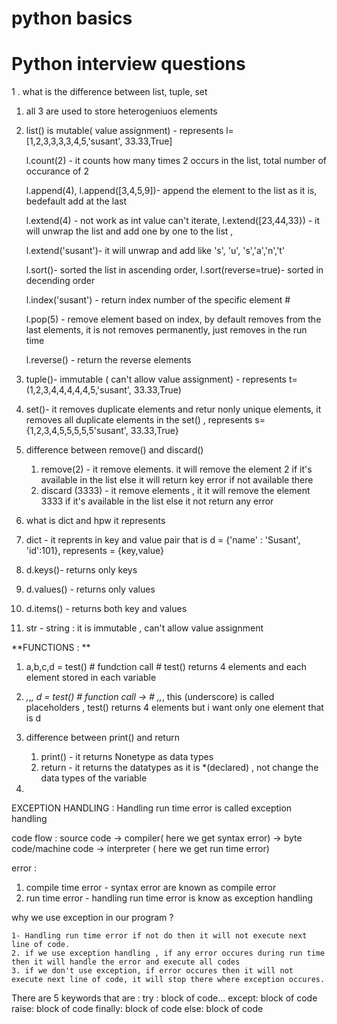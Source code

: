 # python basics 
# Python interview questions 
1 . what is the difference between list, tuple, set 
   
  1. all 3 are used to store heterogeniuos elements 
  1. list() is mutable( value assignment) - represents l= [1,2,3,3,3,3,4,5,'susant', 33.33,True]
   
     l.count(2) - it counts how many times 2 occurs in the list, total number of occurance of 2
     
     l.append(4), l.append([3,4,5,9])- append the element to the list as it is, bedefault add at the last
     
     l.extend(4) - not work as int value can't iterate, l.extend([23,44,33}) - it will unwrap the list and add one by one to the list , 
     
     l.extend('susant')- it will unwrap and add like 's', 'u', 's','a','n','t'
     
     l.sort()- sorted the list in ascending order, l.sort(reverse=true)- sorted in decending order
     
     l.index('susant') - return index number of the specific element #
     
     l.pop(5) - remove element based on index, by default removes from the last elements, it is not removes permanently, just removes in the run time
     
     l.reverse() - return the reverse elements
     
  3. tuple()- immutable ( can't allow value assignment) - represents t= (1,2,3,4,4,4,4,4,5,'susant', 33.33,True)
  
  5. set()- it removes duplicate elements and retur nonly unique elements, it removes all duplicate elements in the set() ,
     represents s= {1,2,3,4,5,5,5,5,5'susant', 33.33,True}
  
 2. difference between remove() and discard()

    1. remove(2) - it remove elements. it will remove the element 2 if it's available in the list else it will return key error if not available there
    2. discard (3333) - it remove elements , it it will remove the element 3333 if it's available in the list else it not return any error
  
 3. what is dict  and hpw it represents 

   1. dict - it reprents in key and value pair that is d = {'name' : 'Susant', 'id':101}, represents = {key,value}
   2. d.keys()- returns only keys 
   3. d.values() - returns only values
   4. d.items() - returns both key and values
   
 4. str - string : it is immutable , can't allow value assignment
 
 **FUNCTIONS : **

1. a,b,c,d = test() # fundction call # test() returns 4 elements and each element stored in each variable

2. _,_,_, d = test()  # function call -> #  _,_,_,  this (underscore) is called placeholders , test() returns 4 elements but i want only one element that is d

3. difference between print() and return 

   1. print() - it returns Nonetype as data types 
   2. return - it returns the datatypes as it is *(declared) , not change the data types of the variable
      
4. 
 
 
EXCEPTION HANDLING : Handling run time error is called exception handling

 code flow :  source code -> compiler( here we get syntax error) -> byte code/machine code -> interpreter ( here we get run time error)
 
 error : 
   1. compile time error - syntax error are known as compile error
   2. run time error - handling run time error is know as exception handling
 
 why we use exception in our program ? 

    1- Handling run time error if not do then it will not execute next line of code. 
    2. if we use exception handling , if any error occures during run time then it will handle the error and execute all codes
    3. if we don't use exception, if error occures then it will not execute next line of code, it will stop there where exception occures. 
    
  There are 5 keywords that are : 
     try :
      block of code...
     except:
      block of code
     raise:
      block of code
     finally:
      block of code
     else:
      block of code
      
  
     

 
 

